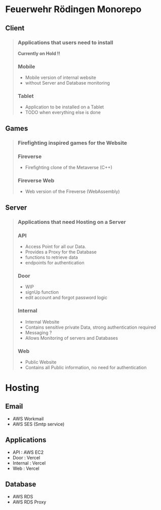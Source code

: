 # Feuerwehr Rödingen Monorepo

## Client
> ### **Applications that users need to install**
> **Currently on Hold !!**
> ### Mobile
> - Mobile version of internal website
> - without Server and Database monitoring
> ### Tablet
> - Application to be installed on a Tablet
> - TODO when everything else is done

## Games
> ### **Firefighting inspired games for the Website**
> ### Fireverse
> - Firefighting clone of the Metaverse (C++)
> ### Fireverse Web
> - Web version of the Fireverse (WebAssembly)

## Server
> ### **Applications that need Hosting on a Server**
> ### API
> - Access Point for all our Data.
> - Provides a Proxy for the Database
> - functions to retrieve data 
> - endpoints for authentication
> ### Door
> - WIP 
> - signUp function 
> - edit account and forgot password logic
> ### Internal
> - Internal Website
> - Contains sensitive private Data, strong authentication required
> - Messaging ?
> - Allows Monitoring of servers and Databases
> ### Web
> - Public Website
> - Contains all Public information, no need for authentication

# Hosting

## Email
- AWS Workmail
- AWS SES (Smtp service)
## Applications
- API      : AWS EC2
- Door     : Vercel
- Internal : Vercel
- Web      : Vercel
## Database
- AWS RDS
- AWS RDS Proxy